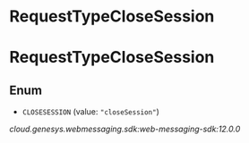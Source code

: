 # RequestTypeCloseSession


# RequestTypeCloseSession

## Enum


* `CLOSESESSION` (value: `"closeSession"`)




_cloud.genesys.webmessaging.sdk:web-messaging-sdk:12.0.0_
